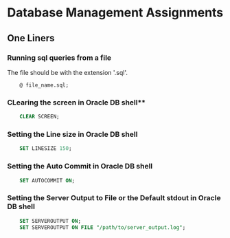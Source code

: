 # Database Management Assignments

## One Liners

### Running sql queries from a file

The file should be with the extension '.sql'.

```shell
    @ file_name.sql;
```

### CLearing the screen in Oracle DB shell**

```sql
    CLEAR SCREEN;
```

### Setting the Line size in Oracle DB shell

```sql
    SET LINESIZE 150;
```

### Setting the Auto Commit in Oracle DB shell

```sql
    SET AUTOCOMMIT ON;
```

### Setting the Server Output to File or the Default stdout in Oracle DB shell

```sql
    SET SERVEROUTPUT ON;
    SET SERVEROUTPUT ON FILE "/path/to/server_output.log";
```
